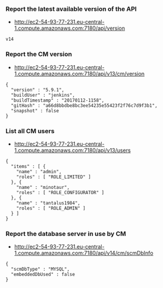 ### Report the latest available version of the API
* http://ec2-54-93-77-231.eu-central-1.compute.amazonaws.com:7180/api/version
```
v14
```

### Report the CM version
* http://ec2-54-93-77-231.eu-central-1.compute.amazonaws.com:7180/api/v13/cm/version
```
{
  "version" : "5.9.1",
  "buildUser" : "jenkins",
  "buildTimestamp" : "20170112-1158",
  "gitHash" : "a66d8bbdbe8bc3ee54235e55423f2f76c7d9f3b1",
  "snapshot" : false
}
```

### List all CM users
* http://ec2-54-93-77-231.eu-central-1.compute.amazonaws.com:7180/api/v13/users
```
{
  "items" : [ {
    "name" : "admin",
    "roles" : [ "ROLE_LIMITED" ]
  }, {
    "name" : "minotaur",
    "roles" : [ "ROLE_CONFIGURATOR" ]
  }, {
    "name" : "tantalus1984",
    "roles" : [ "ROLE_ADMIN" ]
  } ]
}
```

### Report the database server in use by CM
* http://ec2-54-93-77-231.eu-central-1.compute.amazonaws.com:7180/api/v14/cm/scmDbInfo
```
{
  "scmDbType" : "MYSQL",
  "embeddedDbUsed" : false
}
```

